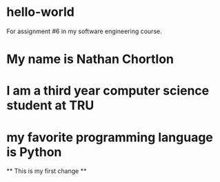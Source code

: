 # hello-world
For assignment #6 in my software engineering course. 

# My name is Nathan Chortlon
# I am a third year computer science student at TRU
# my favorite programming language is Python
** This is my first change ** 
